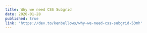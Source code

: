 ```yaml
---
title: Why we need CSS Subgrid
date: 2020-01-28
published: true
link: 'https://dev.to/kenbellows/why-we-need-css-subgrid-53mh'
---
```


